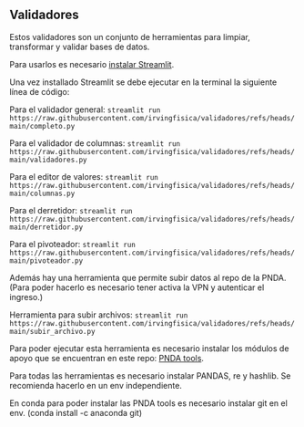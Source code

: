 ## Validadores

Estos validadores son un conjunto de herramientas para limpiar, transformar y validar bases de datos.

Para usarlos es necesario [instalar Streamlit](https://streamlit.io/#install). 

Una vez installado Streamlit se debe ejecutar en la terminal la siguiente línea de código:

Para el validador general:
`streamlit run https://raw.githubusercontent.com/irvingfisica/validadores/refs/heads/main/completo.py` 

Para el validador de columnas:
`streamlit run https://raw.githubusercontent.com/irvingfisica/validadores/refs/heads/main/validadores.py` 

Para el editor de valores:
`streamlit run https://raw.githubusercontent.com/irvingfisica/validadores/refs/heads/main/columnas.py` 

Para el derretidor:
`streamlit run https://raw.githubusercontent.com/irvingfisica/validadores/refs/heads/main/derretidor.py` 

Para el pivoteador:
`streamlit run https://raw.githubusercontent.com/irvingfisica/validadores/refs/heads/main/pivoteador.py` 


Además hay una herramienta que permite subir datos al repo de la PNDA. (Para poder hacerlo es necesario tener activa la VPN y autenticar el ingreso.)

Herramienta para subir archivos:
`streamlit run https://raw.githubusercontent.com/irvingfisica/validadores/refs/heads/main/subir_archivo.py` 

Para poder ejecutar esta herramienta es necesario instalar los módulos de apoyo que se encuentran en este repo: [PNDA tools](https://github.com/irvingfisica/pndatools/tree/main).

Para todas las herramientas es necesario instalar PANDAS, re y hashlib. Se recomienda hacerlo en un env independiente.


En conda para poder instalar las PNDA tools es necesario instalar git en el env. (conda install -c anaconda git)
